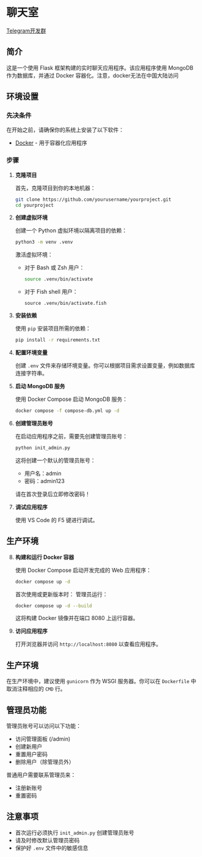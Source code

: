 # 聊天室

[Telegram开发群](https://t.me/githubxhdndmmchat)

## 简介

这是一个使用 Flask 框架构建的实时聊天应用程序。该应用程序使用 MongoDB 作为数据库，并通过 Docker 容器化。注意，docker无法在中国大陆访问

## 环境设置

### 先决条件

在开始之前，请确保你的系统上安装了以下软件：

-   [Docker](https://www.docker.com/get-started) - 用于容器化应用程序

### 步骤

1. **克隆项目**

    首先，克隆项目到你的本地机器：

    ```bash
    git clone https://github.com/yourusername/yourproject.git
    cd yourproject
    ```

2. **创建虚拟环境**

    创建一个 Python 虚拟环境以隔离项目的依赖：

    ```bash
    python3 -m venv .venv
    ```

    激活虚拟环境：

    - 对于 Bash 或 Zsh 用户：

        ```bash
        source .venv/bin/activate
        ```

    - 对于 Fish shell 用户：
        ```fish
        source .venv/bin/activate.fish
        ```

3. **安装依赖**

    使用 `pip` 安装项目所需的依赖：

    ```bash
    pip install -r requirements.txt
    ```

4. **配置环境变量**

    创建 `.env` 文件来存储环境变量。你可以根据项目需求设置变量，例如数据库连接字符串。

5. **启动 MongoDB 服务**

    使用 Docker Compose 启动 MongoDB 服务：

    ```bash
    docker compose -f compose-db.yml up -d
    ```

6. **创建管理员账号**

    在启动应用程序之前，需要先创建管理员账号：

    ```bash
    python init_admin.py
    ```

    这将创建一个默认的管理员账号：
    - 用户名：admin
    - 密码：admin123

    请在首次登录后立即修改密码！

7. **调试应用程序**

    使用 VS Code 的 F5 键进行调试。

## 生产环境

8. **构建和运行 Docker 容器**

    使用 Docker Compose 启动开发完成的 Web 应用程序：

    ```bash
    docker compose up -d
    ```
    首次使用或更新版本时：
   管理员运行：
    ```bash
    docker compose up -d --build
    ```

    这将构建 Docker 镜像并在端口 8080 上运行容器。

8. **访问应用程序**

    打开浏览器并访问 `http://localhost:8080` 以查看应用程序。

## 生产环境

在生产环境中，建议使用 `gunicorn` 作为 WSGI 服务器。你可以在 `Dockerfile` 中取消注释相应的 `CMD` 行。

## 管理员功能

管理员账号可以访问以下功能：
- 访问管理面板 (/admin)
- 创建新用户
- 重置用户密码
- 删除用户（除管理员外）

普通用户需要联系管理员来：
- 注册新账号
- 重置密码

## 注意事项

- 首次运行必须执行 `init_admin.py` 创建管理员账号
- 请及时修改默认管理员密码
- 保护好 `.env` 文件中的敏感信息

